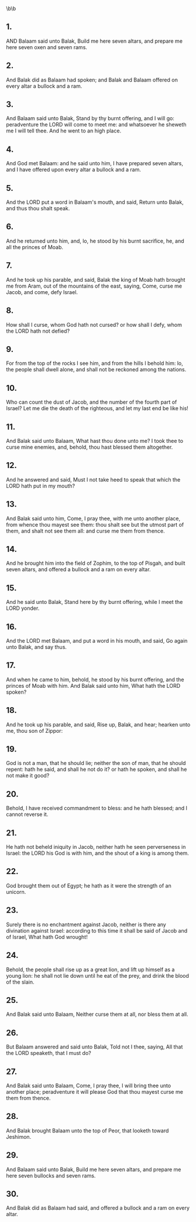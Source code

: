 \b\b
## 1.
AND Balaam said unto Balak, Build me here seven altars, and prepare me here seven oxen and seven rams.
## 2.
And Balak did as Balaam had spoken; and Balak and Balaam offered on every altar a bullock and a ram.
## 3.
And Balaam said unto Balak, Stand by thy burnt offering, and I will go: peradventure the LORD will come to meet me: and whatsoever he sheweth me I will tell thee.  And he went to an high place.
## 4.
And God met Balaam: and he said unto him, I have prepared seven altars, and I have offered upon every altar a bullock and a ram.
## 5.
And the LORD put a word in Balaam's mouth, and said, Return unto Balak, and thus thou shalt speak.
## 6.
And he returned unto him, and, lo, he stood by his burnt sacrifice, he, and all the princes of Moab.
## 7.
And he took up his parable, and said, Balak the king of Moab hath brought me from Aram, out of the mountains of the east, saying, Come, curse me Jacob, and come, defy Israel.
## 8.
How shall I curse, whom God hath not cursed?  or how shall I defy, whom the LORD hath not defied?
## 9.
For from the top of the rocks I see him, and from the hills I behold him: lo, the people shall dwell alone, and shall not be reckoned among the nations.
## 10.
Who can count the dust of Jacob, and the number of the fourth part of Israel?  Let me die the death of the righteous, and let my last end be like his!
## 11.
And Balak said unto Balaam, What hast thou done unto me?  I took thee to curse mine enemies, and, behold, thou hast blessed them altogether.
## 12.
And he answered and said, Must I not take heed to speak that which the LORD hath put in my mouth?
## 13.
And Balak said unto him, Come, I pray thee, with me unto another place, from whence thou mayest see them: thou shalt see but the utmost part of them, and shalt not see them all: and curse me them from thence.
## 14.
And he brought him into the field of Zophim, to the top of Pisgah, and built seven altars, and offered a bullock and a ram on every altar.
## 15.
And he said unto Balak, Stand here by thy burnt offering, while I meet the LORD yonder.
## 16.
And the LORD met Balaam, and put a word in his mouth, and said, Go again unto Balak, and say thus.
## 17.
And when he came to him, behold, he stood by his burnt offering, and the princes of Moab with him.  And Balak said unto him, What hath the LORD spoken?
## 18.
And he took up his parable, and said, Rise up, Balak, and hear; hearken unto me, thou son of Zippor:
## 19.
God is not a man, that he should lie; neither the son of man, that he should repent: hath he said, and shall he not do it? or hath he spoken, and shall he not make it good?
## 20.
Behold, I have received commandment to bless: and he hath blessed; and I cannot reverse it.
## 21.
He hath not beheld iniquity in Jacob, neither hath he seen perverseness in Israel: the LORD his God is with him, and the shout of a king is among them.
## 22.
God brought them out of Egypt; he hath as it were the strength of an unicorn.
## 23.
Surely there is no enchantment against Jacob, neither is there any divination against Israel: according to this time it shall be said of Jacob and of Israel, What hath God wrought!
## 24.
Behold, the people shall rise up as a great lion, and lift up himself as a young lion: he shall not lie down until he eat of the prey, and drink the blood of the slain.
## 25.
And Balak said unto Balaam, Neither curse them at all, nor bless them at all.
## 26.
But Balaam answered and said unto Balak, Told not I thee, saying, All that the LORD speaketh, that I must do?
## 27.
And Balak said unto Balaam, Come, I pray thee, I will bring thee unto another place; peradventure it will please God that thou mayest curse me them from thence.
## 28.
And Balak brought Balaam unto the top of Peor, that looketh toward Jeshimon.
## 29.
And Balaam said unto Balak, Build me here seven altars, and prepare me here seven bullocks and seven rams.
## 30.
And Balak did as Balaam had said, and offered a bullock and a ram on every altar.

